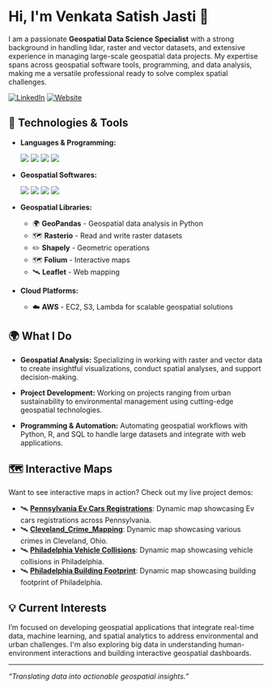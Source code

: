 # Hi, I'm Venkata Satish Jasti 👋

I am a passionate **Geospatial Data Science Specialist** with a strong background in handling lidar, raster and vector datasets, and extensive experience in managing large-scale geospatial data projects. My expertise spans across geospatial software tools, programming, and data analysis, making me a versatile professional ready to solve complex spatial challenges.

[![LinkedIn](https://img.shields.io/badge/LinkedIn-Connect-blue?style=for-the-badge&logo=linkedin)](https://www.linkedin.com/in/jastivenkatasatish555/)
[![Website](https://img.shields.io/badge/Website-Portfolio-blue?style=for-the-badge&logo=web)](https://venkatasatishjasti.myportfolio.com/)


## 🔧 Technologies & Tools
- **Languages & Programming:**
  <p align="left"> <img src="https://img.shields.io/badge/-Python-3776AB?style=for-the-badge&logo=python&logoColor=white" /> <img src="https://img.shields.io/badge/-R-276DC3?style=for-the-badge&logo=r&logoColor=white" /> <img src="https://img.shields.io/badge/-SQL-4479A1?style=for-the-badge&logo=postgresql&logoColor=white" /> <img src="https://img.shields.io/badge/-JavaScript-F7DF1E?style=for-the-badge&logo=javascript&logoColor=black" /> </p>

- **Geospatial Softwares:**
  <p align="left"> <img src="https://img.shields.io/badge/-ArcGIS-34A853?style=for-the-badge&logo=arcgis&logoColor=white" /> <img src="https://img.shields.io/badge/-QGIS-589632?style=for-the-badge&logo=qgis&logoColor=white" /> <img src="https://img.shields.io/badge/-Mapbox-000000?style=for-the-badge&logo=mapbox&logoColor=white" /> <img src="https://img.shields.io/badge/-CARTO-EA4F34?style=for-the-badge&logo=carto&logoColor=white" /> </p>

- **Geospatial Libraries:**
  - 🌍 **GeoPandas** - Geospatial data analysis in Python
  - 🗺️ **Rasterio** - Read and write raster datasets
  - ✏️ **Shapely** - Geometric operations
  - 🗺️ **Folium** - Interactive maps
  - 🛰️ **Leaflet** - Web mapping

- **Cloud Platforms:**
  - ☁️ **AWS** - EC2, S3, Lambda for scalable geospatial solutions

## 🌍 What I Do

- **Geospatial Analysis:** Specializing in working with raster and vector data to create insightful visualizations, conduct spatial analyses, and support decision-making.
  
- **Project Development:** Working on projects ranging from urban sustainability to environmental management using cutting-edge geospatial technologies.

- **Programming & Automation:** Automating geospatial workflows with Python, R, and SQL to handle large datasets and integrate with web applications.

## 🗺️ Interactive Maps

Want to see interactive maps in action? Check out my live project demos:
- 🛰️ [**Pennsylvania Ev Cars Registrations**](https://venkatasatishjasti.github.io/Pennsylvania_Ev_Car_Registartions-/): Dynamic map showcasing Ev cars registrations across Pennsylvania.
- 🛰️ [**Cleveland_Crime_Mapping**](https://venkatasatishjasti.github.io/Cleveland_Crime_Mapping/): Dynamic map showcasing various crimes in Cleveland, Ohio.
- 🛰️ [**Philadelphia Vehicle Collisions**](https://venkatasatishjasti.github.io/Vehicle-Collisions-in-Philadelphia/): Dynamic map showcasing vehicle collisions in Philadelphia.
- 🛰️ [**Philadelphia Building Footprint**](https://venkatasatishjasti.github.io/Building-Footprint-Philadelphia/): Dynamic map showcasing building footprint of Philadelphia.

## 💡 Current Interests

I’m focused on developing geospatial applications that integrate real-time data, machine learning, and spatial analytics to address environmental and urban challenges. I'm also exploring big data in understanding human-environment interactions and building interactive geospatial dashboards.

---

*“Translating data into actionable geospatial insights.”*
